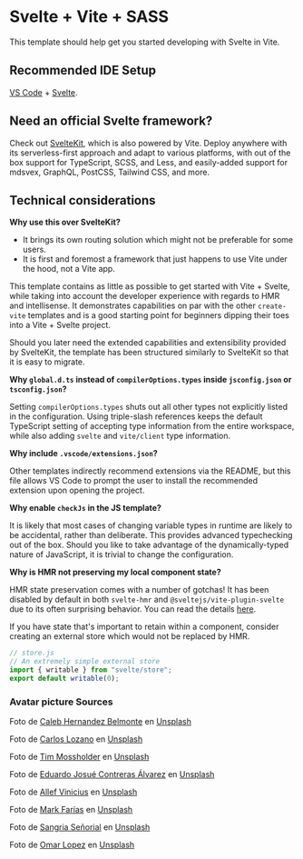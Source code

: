 # Svelte + Vite + SASS

This template should help get you started developing with Svelte in Vite.

## Recommended IDE Setup

[VS Code](https://code.visualstudio.com/) + [Svelte](https://marketplace.visualstudio.com/items?itemName=svelte.svelte-vscode).

## Need an official Svelte framework?

Check out [SvelteKit](https://github.com/sveltejs/kit#readme), which is also powered by Vite. Deploy anywhere with its serverless-first approach and adapt to various platforms, with out of the box support for TypeScript, SCSS, and Less, and easily-added support for mdsvex, GraphQL, PostCSS, Tailwind CSS, and more.

## Technical considerations

**Why use this over SvelteKit?**

- It brings its own routing solution which might not be preferable for some users.
- It is first and foremost a framework that just happens to use Vite under the hood, not a Vite app.

This template contains as little as possible to get started with Vite + Svelte, while taking into account the developer experience with regards to HMR and intellisense. It demonstrates capabilities on par with the other `create-vite` templates and is a good starting point for beginners dipping their toes into a Vite + Svelte project.

Should you later need the extended capabilities and extensibility provided by SvelteKit, the template has been structured similarly to SvelteKit so that it is easy to migrate.

**Why `global.d.ts` instead of `compilerOptions.types` inside `jsconfig.json` or `tsconfig.json`?**

Setting `compilerOptions.types` shuts out all other types not explicitly listed in the configuration. Using triple-slash references keeps the default TypeScript setting of accepting type information from the entire workspace, while also adding `svelte` and `vite/client` type information.

**Why include `.vscode/extensions.json`?**

Other templates indirectly recommend extensions via the README, but this file allows VS Code to prompt the user to install the recommended extension upon opening the project.

**Why enable `checkJs` in the JS template?**

It is likely that most cases of changing variable types in runtime are likely to be accidental, rather than deliberate. This provides advanced typechecking out of the box. Should you like to take advantage of the dynamically-typed nature of JavaScript, it is trivial to change the configuration.

**Why is HMR not preserving my local component state?**

HMR state preservation comes with a number of gotchas! It has been disabled by default in both `svelte-hmr` and `@sveltejs/vite-plugin-svelte` due to its often surprising behavior. You can read the details [here](https://github.com/rixo/svelte-hmr#svelte-hmr).

If you have state that's important to retain within a component, consider creating an external store which would not be replaced by HMR.

```js
// store.js
// An extremely simple external store
import { writable } from "svelte/store";
export default writable(0);
```

### Avatar picture Sources

Foto de <a href="https://unsplash.com/es/@caleb?utm_source=unsplash&utm_medium=referral&utm_content=creditCopyText">Caleb Hernandez Belmonte</a> en <a href="https://unsplash.com/es/fotos/QunXlN13l0U?utm_source=unsplash&utm_medium=referral&utm_content=creditCopyText">Unsplash</a>

Foto de <a href="https://unsplash.com/@clozano_jpg?utm_source=unsplash&utm_medium=referral&utm_content=creditCopyText">Carlos Lozano</a> en <a href="https://unsplash.com/es/fotos/PSXib-VDL2A?utm_source=unsplash&utm_medium=referral&utm_content=creditCopyText">Unsplash</a>

Foto de <a href="https://unsplash.com/es/@timmossholder?utm_source=unsplash&utm_medium=referral&utm_content=creditCopyText">Tim Mossholder</a> en <a href="https://unsplash.com/es/fotos/8beYvX-bRgo?utm_source=unsplash&utm_medium=referral&utm_content=creditCopyText">Unsplash</a>

Foto de <a href="https://unsplash.com/fr/@eduardojcontreras?utm_source=unsplash&utm_medium=referral&utm_content=creditCopyText">Eduardo Josué Contreras Álvarez</a> en <a href="https://unsplash.com/es/fotos/aXW83vU-Rbc?utm_source=unsplash&utm_medium=referral&utm_content=creditCopyText">Unsplash</a>

Foto de <a href="https://unsplash.com/fr/@seteph?utm_source=unsplash&utm_medium=referral&utm_content=creditCopyText">Allef Vinicius</a> en <a href="https://unsplash.com/es/fotos/3TSyMrZj5ik?utm_source=unsplash&utm_medium=referral&utm_content=creditCopyText">Unsplash</a>

Foto de <a href="https://unsplash.com/@markfarias?utm_source=unsplash&utm_medium=referral&utm_content=creditCopyText">Mark Farías</a> en <a href="https://unsplash.com/es/fotos/dt60oksDTx8?utm_source=unsplash&utm_medium=referral&utm_content=creditCopyText">Unsplash</a>

Foto de <a href="https://unsplash.com/@sangriasenorial?utm_source=unsplash&utm_medium=referral&utm_content=creditCopyText">Sangria Señorial</a> en <a href="https://unsplash.com/es/fotos/jdvLz4_LAQk?utm_source=unsplash&utm_medium=referral&utm_content=creditCopyText">Unsplash</a>

Foto de <a href="https://unsplash.com/@omarlopez1?utm_source=unsplash&utm_medium=referral&utm_content=creditCopyText">Omar Lopez</a> en <a href="https://unsplash.com/es/fotos/hKflZP1MtLU?utm_source=unsplash&utm_medium=referral&utm_content=creditCopyText">Unsplash</a>
